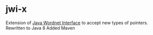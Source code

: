 # jwi-x

Extension of [Java Wordnet Interface](https://projects.csail.mit.edu/jwi/) to accept new types of pointers.
Rewritten to Java 8
Added Maven